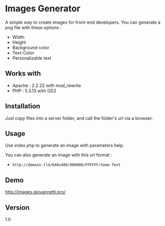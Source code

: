 Images Generator
================

A simple way to create images for front-end developers.
You can generate a png file with these options :
* Width
* Height
* Background-color
* Text-Color
* Personalizable text


Works with
----------

- Apache : 2.2.22 with mod_rewrite
- PHP : 5.3.13 with GD2


Installation
------------

Just copy files into a server folder, and call the folder's url via a browser.


Usage
-----

Use index.php to generate an image with parameters help.

You can also generate an image with this url format :
- `http://domain.tld/640x480/000000/FFFFFF/Some-Text`


Demo
-----

http://images.giovannetti.pro/


Version
-------

1.0